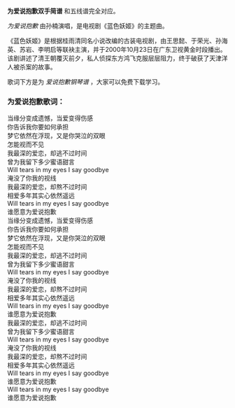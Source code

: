 

**为爱说抱歉双手简谱** 和五线谱完全对应。

_为爱说抱歉_ 由孙楠演唱，是电视剧《蓝色妖姬》的主题曲。

《蓝色妖姬》是根据桂雨清同名小说改编的古装电视剧，由王思懿、于荣光、孙海英、苏岩、李明启等联袂主演，并于2000年10月23日在广东卫视黄金时段播出。该剧讲述了清王朝覆灭前夕，私人侦探东方鸿飞克服层层阻力，终于破获了天津洋人被杀案的故事。

歌词下方是为 _爱说抱歉钢琴谱_ ，大家可以免费下载学习。

### 为爱说抱歉歌词：

当缘分变成遗憾，当爱变得伤感  
你告诉我你要如何承担  
梦它依然在浮现，又是你哭泣的双眼  
怎能视而不见  
我最深的爱恋，却逃不过时间  
曾为我留下多少蜜语甜言  
Will tears in my eyes I say goodbye  
淹没了你我的视线  
我最深的爱恋，却熬不过时间  
相爱多年其实心依然遥远  
Will tears in my eyes I say goodbye  
谁愿意为爱说抱歉  
当缘分变成遗憾，当爱变得伤感  
你告诉我你要如何承担  
梦它依然在浮现，又是你哭泣的双眼  
怎能视而不见  
我最深的爱恋，却逃不过时间  
曾为我留下多少蜜语甜言  
Will tears in my eyes I say goodbye  
淹没了你我的视线  
我最深的爱恋，却熬不过时间  
相爱多年其实心依然遥远  
Will tears in my eyes I say goodbye  
谁愿意为爱说抱歉  
我最深的爱恋，却逃不过时间  
曾为我留下多少蜜语甜言  
Will tears in my eyes I say goodbye  
淹没了你我的视线  
我最深的爱恋，却熬不过时间  
相爱多年其实心依然遥远  
Will tears in my eyes I say goodbye  
谁愿意为爱说抱歉  
Will tears in my eyes I say goodbye  
谁愿意为爱说抱歉

